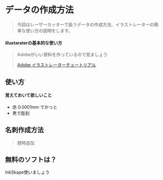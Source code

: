 # データの作成方法

> 今回はレーザーカッターで扱うデータの作成方法、イラストレーターの簡単な使い方の説明をします。

#### illustaraterの基本的な使い方
> Adobeがいい資料を作っているので見ましょう
> 
> [Adobe イラストレーターチュートリアル](https://helpx.adobe.com/jp/illustrator/how-to/what-is-illustrator.html)

## 使い方
#### 覚えておいて欲しいこと
- 赤 0.0001mm でかっと
- 黒で彫刻

## 名刺作成方法

> 随時追加

## 無料のソフトは？
InkSkape使いましょう


